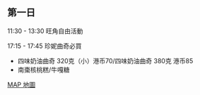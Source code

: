 ## 第一日

11:30 - 13:30 旺角自由活動

17:15 - 17:45 珍妮曲奇必買


* 四味奶油曲奇 320克（小）港币70/四味奶油曲奇 380克 港币85
* 南棗核桃糕/牛嘎糖
 
 
[MAP 地圖](https://www.google.com.sg/maps/place/D2/@22.2974769,114.172333,20z/data=!4m12!1m6!3m5!1s0x340400f20a676d49:0x5ecba758863e7c15!2sHong+Kong+Guest+House+-+Mirador+Mansion!8m2!3d22.297301!4d114.172392!3m4!1s0x476ceb40ad3ea037:0x35c045de5006fba0!8m2!3d22.2976081!4d114.17259?hl=en)
